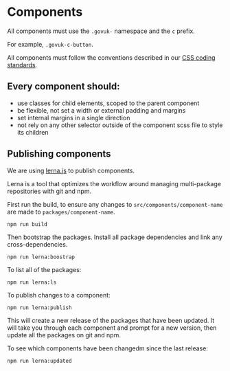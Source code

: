 # Components

All components must use the `.govuk-` namespace and the `c` prefix.

For example, `.govuk-c-button`.

All components must follow the conventions described in our [CSS coding standards](coding-standards/css.md).

## Every component should:
* use classes for child elements, scoped to the parent component
* be flexible, not set a width or external padding and margins
* set internal margins in a single direction
* not rely on any other selector outside of the component scss file to style its children

## Publishing components

We are using [lerna.js](https://lernajs.io/) to publish components.

Lerna is a tool that optimizes the workflow around managing multi-package repositories with git and npm.

First run the build, to ensure any changes to `src/components/component-name` are made to `packages/component-name`.

```
npm run build
```

Then bootstrap the packages.
Install all package dependencies and link any cross-dependencies.

```
npm run lerna:boostrap
```

To list all of the packages:

```
npm run lerna:ls
```

To publish changes to a component:

```
npm run lerna:publish
```

This will create a new release of the packages that have been updated.
It will take you through each component and prompt for a new version, then update all the packages on git and npm.

To see which components have been changedm since the last release:

```
npm run lerna:updated
```

